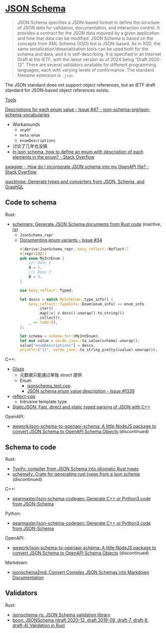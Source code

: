 # [JSON Schema](https://json-schema.org/)
> JSON Schema specifies a JSON-based format to define the structure of JSON data for validation, documentation, and interaction control. It provides a contract for the JSON data required by a given application and how that data can be modified. JSON Schema is based on the concepts from XML Schema (XSD) but is JSON-based. As in XSD, the same serialization/deserialization tools can be used both for the schema and data, and it is self-describing. It is specified in an Internet Draft at the IETF, with the latest version as of 2024 being "Draft 2020-12". There are several validators available for different programming languages, each with varying levels of conformance. The standard filename extension is `.json`.

The JSON standard does not support object references, but an IETF draft standard for JSON-based object references exists.

[Tools](https://json-schema.org/tools)

[Descriptions for each enum value - Issue #47 - json-schema-org/json-schema-vocabularies](https://github.com/json-schema-org/json-schema-vocabularies/issues/47)
- Workarounds
  - `anyOf`
  - `meta:enum`
  - `enumDescriptions`
- 讨论了几年也没搞
- [In json schema, how to define an enum with description of each elements in the enum? - Stack Overflow](https://stackoverflow.com/questions/64233370/in-json-schema-how-to-define-an-enum-with-description-of-each-elements-in-the-e)

[swagger - How do I incorporate JSON schema into my OpenAPI file? - Stack Overflow](https://stackoverflow.com/questions/71121399/how-do-i-incorporate-json-schema-into-my-openapi-file)

[quicktype: Generate types and converters from JSON, Schema, and GraphQL](https://github.com/glideapps/quicktype)

## Code to schema
Rust:
- [schemars: Generate JSON Schema documents from Rust code](https://github.com/GREsau/schemars) (inactive, [rs](./schemars/src/main.rs))
  - `JsonSchema_repr`
  - [Documenting enum variants - Issue #34](https://github.com/GREsau/schemars/issues/34)
    ```rust
    #[derive(JsonSchema_repr, bevy_reflect::Reflect)]
    #[repr(i32)]
    pub enum MyIntEnum {
        /// Desc 1
        A = 1,
        /// Desc 2
        B = 2,
    }

    use bevy_reflect::Typed;

    let descs = match MyIntEnum::type_info() {
        bevy_reflect::TypeInfo::Enum(enum_info) => enum_info
            .iter()
            .map(|v| v.docs().unwrap().to_string())
            .collect(),
        _ => todo!(),
    };

    let schema = schema_for!(MyIntEnum);
    let mut value = serde_json::to_value(schema).unwrap();
    value["enumDescriptions"] = descs;
    println!("{}", serde_json::to_string_pretty(&value).unwrap());
    ```

C++:
- [Glaze](https://github.com/stephenberry/glaze/blob/main/docs/json-schema.md)
  - 元数据只能通过单独 struct 提供
  - Enum
    - [jsonschema_test.cpp](https://github.com/stephenberry/glaze/blob/469f381bff47bd84257261c6bfbb9f20254af049/tests/json_test/jsonschema_test.cpp#L206-L216)
    - [JSON schema enum value description - Issue #1339](https://github.com/stephenberry/glaze/issues/1339)
- [reflect-cpp](https://github.com/getml/reflect-cpp#json-schema)
  - Intrusive template type
- [StaticJSON: Fast, direct and static typed parsing of JSON with C++](https://github.com/netheril96/StaticJSON)

OpenAPI:
- [wework/json-schema-to-openapi-schema: A little NodeJS package to convert JSON Schema to OpenAPI Schema Objects](https://github.com/wework/json-schema-to-openapi-schema) (discontinued)

## Schema to code
Rust:
- [Typify: compiler from JSON Schema into idiomatic Rust types](https://github.com/oxidecomputer/typify)
- [schemafy: Crate for generating rust types from a json schema](https://github.com/Marwes/schemafy) (discontinued)

C++:
- [pearmaster/json-schema-codegen: Generate C++ or Python3 code from JSON-Schema](https://github.com/pearmaster/json-schema-codegen)

Python:
- [pearmaster/json-schema-codegen: Generate C++ or Python3 code from JSON-Schema](https://github.com/pearmaster/json-schema-codegen)

OpenAPI:
- [wework/json-schema-to-openapi-schema: A little NodeJS package to convert JSON Schema to OpenAPI Schema Objects](https://github.com/wework/json-schema-to-openapi-schema) (discontinued)

Markdown:
- [jsonschema2md: Convert Complex JSON Schemas into Markdown Documentation](https://github.com/adobe/jsonschema2md)

## Validators
Rust:
- [jsonschema-rs: JSON Schema validation library](https://github.com/Stranger6667/jsonschema-rs)
- [boon: JSONSchema (draft 2020-12, draft 2019-09, draft-7, draft-6, draft-4) Validation in Rust](https://github.com/santhosh-tekuri/boon)